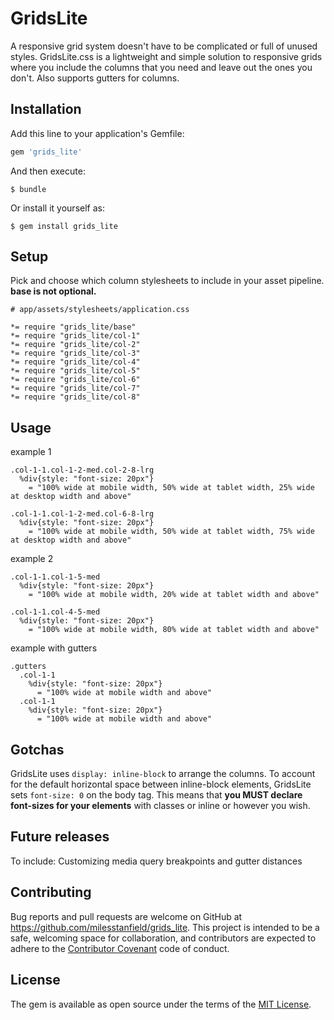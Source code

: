 # GridsLite

A responsive grid system doesn't have to be complicated or full of unused styles. GridsLite.css is a lightweight and simple solution to responsive grids where you include the columns that you need and leave out the ones you don't. Also supports gutters for columns.

## Installation

Add this line to your application's Gemfile:

```ruby
gem 'grids_lite'
```

And then execute:

    $ bundle

Or install it yourself as:

    $ gem install grids_lite

## Setup
Pick and choose which column stylesheets to include in your asset pipeline. **base is not optional.**

```
# app/assets/stylesheets/application.css

*= require "grids_lite/base"
*= require "grids_lite/col-1"
*= require "grids_lite/col-2"
*= require "grids_lite/col-3"
*= require "grids_lite/col-4"
*= require "grids_lite/col-5"
*= require "grids_lite/col-6"
*= require "grids_lite/col-7"
*= require "grids_lite/col-8"
```


## Usage

example 1
```
.col-1-1.col-1-2-med.col-2-8-lrg
  %div{style: "font-size: 20px"}
    = "100% wide at mobile width, 50% wide at tablet width, 25% wide at desktop width and above"

.col-1-1.col-1-2-med.col-6-8-lrg
  %div{style: "font-size: 20px"}
    = "100% wide at mobile width, 50% wide at tablet width, 75% wide at desktop width and above"
```

example 2
```
.col-1-1.col-1-5-med
  %div{style: "font-size: 20px"}
    = "100% wide at mobile width, 20% wide at tablet width and above"

.col-1-1.col-4-5-med
  %div{style: "font-size: 20px"}
    = "100% wide at mobile width, 80% wide at tablet width and above"
```

example with gutters
```
.gutters
  .col-1-1
    %div{style: "font-size: 20px"}
      = "100% wide at mobile width and above"
  .col-1-1
    %div{style: "font-size: 20px"}
      = "100% wide at mobile width and above"
```

## Gotchas

GridsLite uses ```display: inline-block``` to arrange the columns. To account for the default horizontal space between inline-block elements, GridsLite sets ```font-size: 0``` on the body tag. This means that **you MUST declare font-sizes for your elements** with classes or inline or however you wish.


## Future releases
To include: Customizing media query breakpoints and gutter distances

## Contributing

Bug reports and pull requests are welcome on GitHub at https://github.com/milesstanfield/grids_lite. This project is intended to be a safe, welcoming space for collaboration, and contributors are expected to adhere to the [Contributor Covenant](contributor-covenant.org) code of conduct.


## License

The gem is available as open source under the terms of the [MIT License](http://opensource.org/licenses/MIT).

